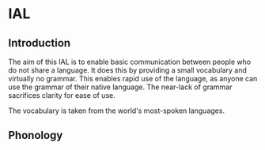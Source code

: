 # IAL

## Introduction

The aim of this IAL is to enable basic communication between people who do not share a language. It does this by providing a small vocabulary and virtually no grammar. This enables rapid use of the language, as anyone can use the grammar of their native language. The near-lack of grammar sacrifices clarity for ease of use.

The vocabulary is taken from the world's most-spoken languages.

## Phonology


